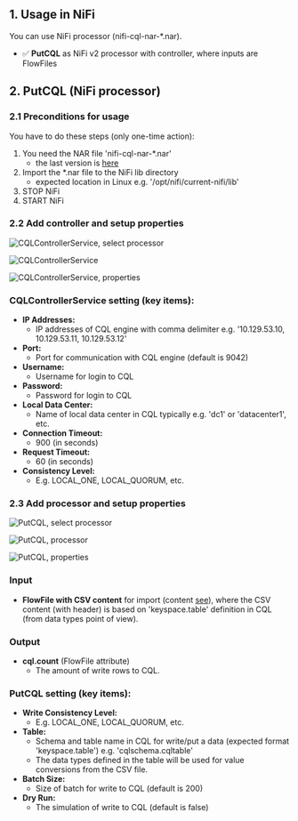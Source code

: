 ## 1. Usage in NiFi

You can use NiFi processor (nifi-cql-nar-*.nar).
- ✅ **PutCQL** as NiFi v2 processor with controller, where inputs are FlowFiles

## 2. PutCQL (NiFi processor)

### 2.1 Preconditions for usage

You have to do these steps (only one-time action):
 1. You need the NAR file 'nifi-cql-nar-*.nar'
    - the last version is [here](./../output/)
 2. Import the *.nar file to the NiFi lib directory
    - expected location in Linux e.g. '/opt/nifi/current-nifi/lib'
 3. STOP NiFi
 4. START NiFi

### 2.2 Add controller and setup properties

![CQLControllerService, select processor](https://github.com/george0st/Csv2Cql/blob/main/nifi/cql-processor/docs/assets/nifi_controller_service_add.png)

![CQLControllerService](https://github.com/george0st/Csv2Cql/blob/main/nifi/cql-processor/docs/assets/nifi_controller_service_detail.png)

![CQLControllerService, properties](https://github.com/george0st/Csv2Cql/blob/main/nifi/cql-processor/docs/assets/nifi_controller_service_properties.png)

### CQLControllerService setting (key items):

- **IP Addresses:**
    - IP addresses of CQL engine with comma delimiter e.g. '10.129.53.10, 10.129.53.11, 10.129.53.12'
- **Port:**
    - Port for communication with CQL engine (default is 9042)
- **Username:**
    - Username for login to CQL
- **Password:**
    - Password for login to CQL
- **Local Data Center:**
    - Name of local data center in CQL typically e.g. 'dc1' or 'datacenter1', etc.
- **Connection Timeout:**
    - 900 (in seconds)
- **Request Timeout:**
    - 60 (in seconds)
- **Consistency Level:**
    - E.g. LOCAL_ONE, LOCAL_QUORUM, etc.

### 2.3 Add processor and setup properties

![PutCQL, select processor](https://github.com/george0st/Csv2Cql/blob/main/nifi/cql-processor/docs/assets/nifi_processor_add.png)

![PutCQL, processor](https://github.com/george0st/Csv2Cql/blob/main/nifi/cql-processor/docs/assets/nifi_processor.png)

![PutCQL, properties](https://github.com/george0st/Csv2Cql/blob/main/nifi/cql-processor/docs/assets/nifi_processor_properties.png)

### Input

- **FlowFile with CSV content** for import (content [see](../../../docs/conversion.md)),
   where the CSV content (with header) is based on 'keyspace.table' definition in 
   CQL (from data types point of view).

### Output

- **cql.count** (FlowFile attribute)
  - The amount of write rows to CQL.

### PutCQL setting (key items):

- **Write Consistency Level:**
  - E.g. LOCAL_ONE, LOCAL_QUORUM, etc.
- **Table:**
  - Schema and table name in CQL for write/put a data (expected format 'keyspace.table') 
    e.g. 'cqlschema.cqltable'
  - The data types defined in the table will be used for value conversions from the CSV file.
- **Batch Size:**
  - Size of batch for write to CQL (default is 200)
- **Dry Run:**
  - The simulation of write to CQL (default is false)
